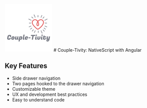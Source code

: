 <img src="/App_Resources/Android/src/main/res/drawable-xxxhdpi/logo.png" height="150" /> 
# Couple-Tivity: NativeScript with Angular

## Key Features

- Side drawer navigation
- Two pages hooked to the drawer navigation
- Customizable theme
- UX and development best practices
- Easy to understand code

